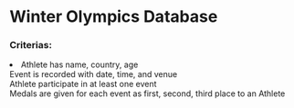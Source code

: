 <h1>Winter Olympics Database</h1>


<h3>Criterias: </h3>
<li>
  Athlete has name, country, age <br>
  Event is recorded with date, time, and venue<br>
  Athlete participate in at least one event<br>
  Medals are given for each event as first, second, third place to an Athlete<br>
</li>
